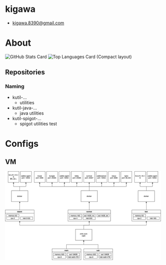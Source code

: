 # kigawa
* kigawa.8390@gmail.com

# About

![GitHub Stats Card](https://github-readme-stats.vercel.app/api?username=kigawa01)
![Top Languages Card (Compact layout)](https://github-readme-stats.vercel.app/api/top-langs/?username=kigawa01&layout=compact)

## Repositories
### Naming

* kutil-...
  * utilities
* kutil-java-...
  * java utilities
* kutil-spigot-...
  * spigot utilities
test
# Configs
## VM
<img src="VmConfig.png">